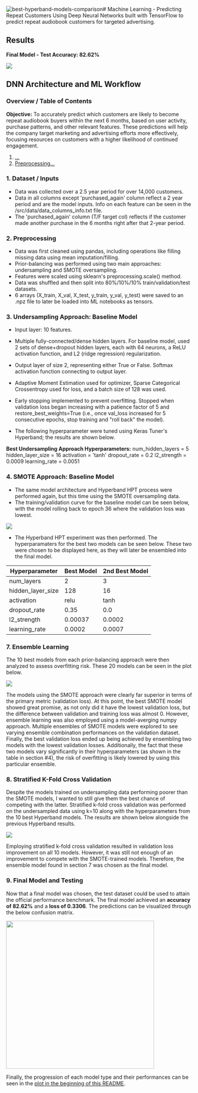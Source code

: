![best-hyperband-models-comparison](https://github.com/user-attachments/assets/3e0da618-a5bf-45e2-9469-e619dda916ad)# Machine Learning - Predicting Repeat Customers
Using Deep Neural Networks built with TensorFlow to predict repeat audiobook customers for targeted advertising.

## Results
**Final Model - Test Accuracy: 82.62%**

<img src="assets/img/model-comparisons.png">

## DNN Architecture and ML Workflow

### Overview / Table of Contents
**Objective:** To accurately predict which customers are likely to become repeat audiobook buyers within the next 6 months, based on user activity, purchase patterns, and other relevant features. These predictions will help the company target marketing and advertising efforts more effectively, focusing resources on customers with a higher likelihood of continued engagement.

1) [...](#1-)
2) [Preprocessing...](#2-preprocessing)

### 1. Dataset / Inputs
- Data was collected over a 2.5 year period for over 14,000 customers.
- Data in all columns except 'purchased_again' column reflect a 2 year period and are the model inputs. Info on each feature can be seen in the /src/data/data_columns_info.txt file.
- The 'purchased_again' column (T/F target col) reflects if the customer made another purchase in the 6 months right after that 2-year period.

### 2. Preprocessing
- Data was first cleaned using pandas, including operations like filling missing data using mean imputation/filling.
- Prior-balancing was performed using two main approaches: undersampling and SMOTE oversampling.
- Features were scaled using sklearn's preprocessing.scale() method.
- Data was shuffled and then split into 80%/10%/10% train/validation/test datasets.
- 6 arrays (X_train, X_val, X_test, y_train, y_val, y_test) were saved to an .npz file to later be loaded into ML notebooks as tensors.

### 3. Undersampling Approach: Baseline Model
- Input layer: 10 features.
- Multiple fully-connected/dense hidden layers. For baseline model, used 2 sets of dense+dropout hidden layers, each with 64 neurons, a ReLU activation function, and L2 (ridge regression) regularization.
- Output layer of size 2, representing either True or False. Softmax activation function connecting to output layer.
- Adaptive Moment Estimation used for optimizer, Sparse Categorical Crossentropy used for loss, and a batch size of 128 was used.
- Early stopping implemented to prevent overfitting. Stopped when validation loss began increasing with a patience factor of 5 and restore_best_weights=True (i.e., once val_loss increased for 5 consecutive epochs, stop training and "roll back" the model).

- The following hyperparameter were tuned using Keras Tuner's Hyperband; the results are shown below.

**Best Undersampling Approach Hyperparameters:**
num_hidden_layers = 5
hidden_layer_size = 16
activation = 'tanh'
dropout_rate = 0.2
l2_strength = 0.0009
learning_rate = 0.0051

### 4. SMOTE Approach: Baseline Model
- The same model architecture and Hyperband HPT process were performed again, but this time using the SMOTE oversampling data.
- The training/validation curve for the baseline model can be seen below, with the model rolling back to epoch 36 where the validation loss was lowest. 

<img src="assets/img/baseline-model-smote.png">

- The Hyperband HPT experiment was then performed. The hyperparamaters for the best two models can be seen below. These two were chosen to be displayed here, as they will later be ensembled into the final model.

| Hyperparameter    | Best Model | 2nd Best Model |
|-------------------|------------|----------------|
| num_layers        | 2          | 3              |
| hidden_layer_size | 128        | 16             |
| activation        | relu       | tanh           |
| dropout_rate      | 0.35       | 0.0            |
| l2_strength       | 0.00037    | 0.0002         |
| learning_rate     | 0.0002     | 0.0007         |

### 7. Ensemble Learning
The 10 best models from each prior-balancing approach were then analyzed to assess overfitting risk. These 20 models can be seen in the plot below.

<img src="assets/img/best-hyperband-models-comparison.png">

The models using the SMOTE approach were clearly far superior in terms of the primary metric (validation loss). At this point, the best SMOTE model showed great promise, as not only did it have the lowest validation loss, but the difference between validation and training loss was almost 0. However, ensemble learning was also employed using a model-averging numpy approach. Multiple ensembles of SMOTE models were explored to see varying ensemble combination performances on the validation dataset. Finally, the best validation loss ended up being achieved by ensembling two models with the lowest validation losses. Additionally, the fact that these two models vary significantly in their hyperparameters (as shown in the table in section #4), the risk of overfitting is likely lowered by using this particular ensemble.

### 8. Stratified K-Fold Cross Validation
Despite the models trained on undersampling data performing poorer than the SMOTE models, I wanted to still give them the best chance of competing with the latter. Stratified k-fold cross validation was performed on the undersampled data using k=10 along with the hyperparameters from the 10 best Hyperband models. The results are shown below alongside the previous Hyperband results.

<img src="assets/img/cv-and-hyperband-models-comparison.png">

Employing stratified k-fold cross validation resulted in validation loss improvement on all 10 models. However, it was still not enough of an improvement to compete with the SMOTE-trained models. Therefore, the ensemble model found in section 7 was chosen as the final model.

### 9. Final Model and Testing
Now that a final model was chosen, the test dataset could be used to attain the official performance benchmark. The final model achieved an **accuracy of 82.62%** and a **loss of 0.3306**. The predictions can be visualized through the below confusion matrix.

<img src="assets/img/confusion-matrix.png" width="400">

Finally, the progression of each model type and their performances can be seen in the [plot in the beginning of this README](#results).
